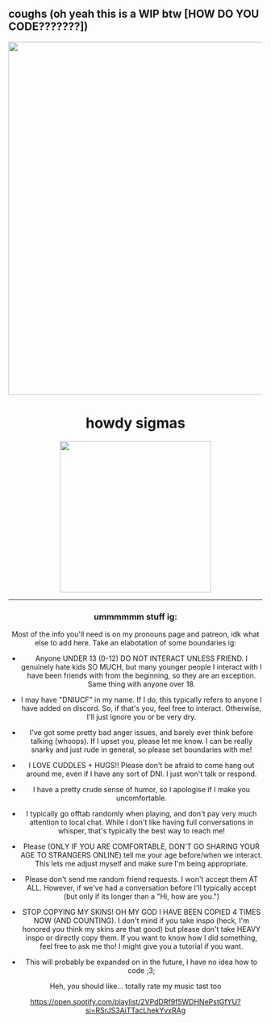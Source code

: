 ## coughs (oh yeah this is a WIP btw [HOW DO YOU CODE???????])
<div id="header" align="center">
  <img src="https://img1.picmix.com/output/stamp/normal/3/9/6/2/2652693_7403f.png" width="700"/>
  <div id="badges">
  <img src="https://komarev.com/ghpvc/?username=piggeonna&style=plastic-square&color=c92644" alt=""/>
    <h1>
    howdy sigmas
  </div>
  <div align="center">
  <img src="https://en.picmix.com/pic/download?picId=11986830&key=b1713" width="300" height="300"/>
</div>

---

### ummmmmm stuff ig:
Most of the info you'll need is on my pronouns page and patreon, idk what else to add here. Take an elabotation of some boundaries ig:
-  Anyone UNDER 13 (0-12) DO NOT INTERACT UNLESS FRIEND. I genuinely hate kids SO MUCH, but many younger people I interact with I have been friends with from the beginning, so they are an exception. Same thing with anyone over 18.

-  I may have "DNIUCF" in my name. If I do, this typically refers to anyone I have added on discord. So, if that's you, feel free to interact. Otherwise, I'll just ignore you or be very dry.

-  I've got some pretty bad anger issues, and barely ever think before talking (whoops). If I upset you, please let me know. I can be really snarky and just rude in general, so please set boundaries with me!

-  I LOVE CUDDLES + HUGS!! Please don't be afraid to come hang out around me, even if I have any sort of DNI. I just won't talk or respond.
 
-  I have a pretty crude sense of humor, so I apologise if I make you uncomfortable.

-  I typically go offtab randomly when playing, and don't pay very much attention to local chat. While I don't like having full conversations in whisper, that's typically the best way to reach me!

-  Please (ONLY IF YOU ARE COMFORTABLE, DON'T GO SHARING YOUR AGE TO STRANGERS ONLINE) tell me your age before/when we interact. This lets me adjust myself and make sure I'm being appropriate.

-  Please don't send me random friend requests. I won't accept them AT ALL. However, if we've had a conversation before I'll typically accept (but only if its longer than a "Hi, how are you.")

-  STOP COPYING MY SKINS! OH MY GOD I HAVE BEEN COPIED 4 TIMES NOW (AND COUNTING). I don't mind if you take inspo (heck, I'm honored you think my skins are that good) but please don't take HEAVY inspo or directly copy them. If you want to know how I did something, feel free to ask me tho! I might give you a tutorial if you want.

-  This will probably be expanded on in the future, I have no idea how to code ;3;

Heh, you should like... totally rate my music tast too

https://open.spotify.com/playlist/2VPdDRf9f5WDHNePstGfYU?si=RSrJS3AiTTacLhekYvxRAg
  
  

<!--
**Piggeonna/piggeonna** is a ✨ _special_ ✨ repository because its `README.md` (this file) appears on your GitHub profile.

Here are some ideas to get you started:

- 🔭 I’m currently working on ...
- 🌱 I’m currently learning ...
- 👯 I’m looking to collaborate on ...
- 🤔 I’m looking for help with ...
- 💬 Ask me about ...
- 📫 How to reach me: ...
- 😄 Pronouns: ...
- ⚡ Fun fact: ...
-->
